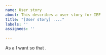 ```yaml
---
name: User story
about: This describes a user story for IEF
title: "[User story] ...."
labels: ''
assignees: ''

---
```


As a <type of user> I want <some goal> so that <some reason>.
